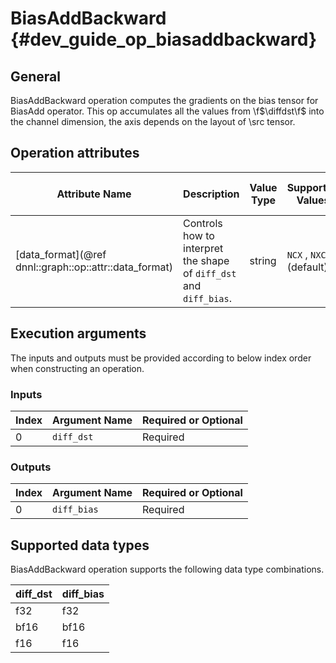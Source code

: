 # BiasAddBackward {#dev_guide_op_biasaddbackward}

## General

BiasAddBackward operation computes the gradients on the bias tensor for
BiasAdd operator. This op accumulates all the values from \f$\diffdst\f$ into
the channel dimension, the axis depends on the layout of \src tensor.

## Operation attributes

Attribute Name | Description | Value Type |Supported Values | Required or Optional
-- | -- | --| --|--
[data_format](@ref dnnl::graph::op::attr::data_format) | Controls how to interpret the shape of `diff_dst` and `diff_bias`. |string |`NCX` , `NXC` (default)  | Optional

## Execution arguments

The inputs and outputs must be provided according to below index order when
constructing an operation.

### Inputs

Index | Argument Name | Required or Optional
-- | -- | --
0|`diff_dst` | Required

### Outputs

Index | Argument Name | Required or Optional
-- | -- | --
0|`diff_bias` | Required

## Supported data types

BiasAddBackward operation supports the following data type combinations.

diff_dst  | diff_bias
---- | -------
f32  | f32
bf16 | bf16
f16  | f16
